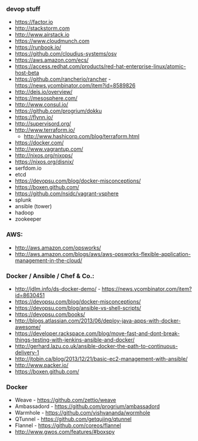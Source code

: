 ### devop stuff
* https://factor.io
* http://stackstorm.com
* http://www.airstack.io
* https://www.cloudmunch.com
* https://runbook.io/
* https://github.com/cloudius-systems/osv
* https://aws.amazon.com/ecs/
* https://access.redhat.com/products/red-hat-enterprise-linux/atomic-host-beta
* https://github.com/rancherio/rancher - https://news.ycombinator.com/item?id=8589826
* http://deis.io/overview/
* https://mesosphere.com/
* http://www.consul.io/
* https://github.com/progrium/dokku
* https://flynn.io/
* http://supervisord.org/
* http://www.terraform.io/
    * http://www.hashicorp.com/blog/terraform.html
* https://docker.com/
* http://www.vagrantup.com/
* http://nixos.org/nixops/
* https://nixos.org/disnix/
* serfdom.io
* etcd
* https://devopsu.com/blog/docker-misconceptions/
* https://boxen.github.com/
* https://github.com/nsidc/vagrant-vsphere
* splunk
* ansible (tower)
* hadoop
* zookeeper

### AWS:
* http://aws.amazon.com/opsworks/
* http://aws.amazon.com/blogs/aws/aws-opsworks-flexible-application-management-in-the-cloud/

### Docker / Ansible / Chef & Co.:

* http://jdlm.info/ds-docker-demo/ - https://news.ycombinator.com/item?id=8630451
* https://devopsu.com/blog/docker-misconceptions/
* https://devopsu.com/blog/ansible-vs-shell-scripts/
* https://devopsu.com/books/
* http://blogs.atlassian.com/2013/06/deploy-java-apps-with-docker-awesome/
* https://developer.rackspace.com/blog/move-fast-and-dont-break-things-testing-with-jenkins-ansible-and-docker/
* http://gerhard.lazu.co.uk/ansible-docker-the-path-to-continuous-delivery-1
* http://jtobin.ca/blog/2013/12/21/basic-ec2-management-with-ansible/
* http://www.packer.io/
* https://boxen.github.com/

### Docker
* Weave - https://github.com/zettio/weave
* Ambassadord - https://github.com/progrium/ambassadord
* Warmhole - https://github.com/vishvananda/wormhole
* QTunnel - https://github.com/getqujing/qtunnel
* Flannel - https://github.com/coreos/flannel
* http://www.gwos.com/features/#boxspy
